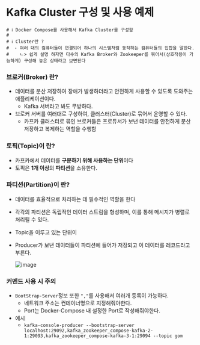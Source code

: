 # Kafka Cluster 구성 및 사용 예제

```properties
# ℹ️ Docker Compose를 사용해서 Kafka Cluster를 구성함
#
# ℹ️ Cluster란 ?
#  - 여러 대의 컴퓨터들이 연결되어 하나의 시스템처럼 동작하는 컴퓨터들의 집합을 말한다.
#    ㄴ> 쉽게 설명 하자면 다수의 Kafka Broker와 Zookeeper를 묶어서(상호작용이 가능하게) 구성해 놓은 상태라고 보면된다
```

### 브로커(Broker) 란?

- 데이터를 분산 저장하여 장애가 발생하더라고 안전하게 사용할 수 있도록 도와주는 애플리케이션이다.
  - Kafka 서버라고 봐도 무방하다.
- 브로커 서버를 여러대로 구성하여, 클러스터(Cluster)로 묶어서 운영할 수 있다.
  - 카프카 클러스터로 묶인 브로커들은 프로듀서가 보낸 데이터를 안전하게 분산 저장하고 복제하는 역할을 수행함

### 토픽(Topic)이 란?
- 카프카에서 데이터를 **구분하기 위해 사용하는 단위**이다
- 토픽은 **1개 이상**의 **파티션**을 소유한다.

### 파티션(Partition)이 란?
- 데이터를 효율적으로 처리하는 데 필수적인 역할을 한다
- 각각의 파티션은 독립적인 데이터 스트림을 형성하며, 이를 통해 메시지가 병렬로 처리될 수 있다.
- Topic을 이루고 있는 단위이
- Producer가 보낸 데이터들이 파티션에 들어가 저장되고 이 데이터를 레코드라고 부른다.
  
  ![image](https://github.com/edel1212/messageQueueStudy/assets/50935771/1a1b5934-8f14-485d-8674-5d558eb0e41a)


### 커멘드 사용 시 주의  
- `BootStrap-Server`정보 또한 `","`를 사용해서 여러개 등록이 가능하다.
  - 네트워크 주소는 컨테이너명으로 지정해줘야한다.
  - Port는 Docker-Compose 내 설정한 Port로 작성해줘야한다.
- 예시
  - `kafka-console-producer --bootstrap-server localhost:29092,kafka_zookeeper_compose-kafka-2-1:29093,kafka_zookeeper_compose-kafka-3-1:29094 --topic gom`   
  
